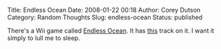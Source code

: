 Title: Endless Ocean
Date: 2008-01-22 00:18
Author: Corey Dutson
Category: Random Thoughts
Slug: endless-ocean
Status: published

There's a Wii game called [Endless
Ocean](http://en.wikipedia.org/wiki/Endless_Ocean#Music "Wikipedia: Endless Ocean").
It has
[this](http://www.youtube.com/watch?v=YAHLqisSc88&NR=1 "Hayley Westenra")
track on it. I want it simply to lull me to sleep.
